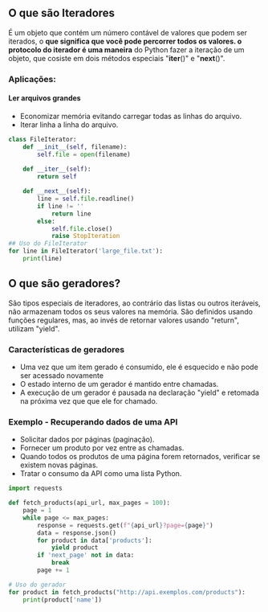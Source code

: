 ## O que são Iteradores
É um objeto que contém um número contável de valores que podem ser iterados, o **que significa
que você pode percorrer todos os valores. o protocolo do iterador é uma maneira** do Python
fazer a iteração de um objeto, que cosiste em dois métodos especiais "__iter__()" e "__next__()".
### Aplicações:
#### Ler arquivos grandes
* Economizar memória evitando carregar todas as linhas do arquivo.
* Iterar linha a linha do arquivo.
```python
class FileIterator:
    def __init__(self, filename):
        self.file = open(filename)
    
    def __iter__(self):
        return self

    def __next__(self):
        line = self.file.readline()
        if line != ''
            return line
        else:
            self.file.close()
            raise StopIteration
## Uso do FileIterator
for line in FileIterator('large_file.txt'):
    print(line)
```

## O que são geradores?
São tipos especiais de iteradores, ao contrário das listas ou outros iteráveis, não armazenam
todos os seus valores na memória.
São definidos usando funções regulares, mas, ao invés de retornar valores usando "return",
utilizam "yield".
### Características de geradores
* Uma vez que um item gerado é consumido, ele é esquecido e não pode ser acessado novamente
* O estado interno de um gerador é mantido entre chamadas.
* A execução de um gerador é pausada na declaração "yield" e retomada 
na próxima vez que que ele for chamado.
### Exemplo - Recuperando dados de uma API
* Solicitar dados por páginas (paginação).
* Fornecer um produto por vez entre as chamadas.
* Quando todos os produtos de uma página forem retornados, verificar se existem novas
  páginas.
* Tratar o consumo da API como uma lista Python.
```python
import requests

def fetch_products(api_url, max_pages = 100):
    page = 1
    while page <= max_pages:
        response = requests.get(f"{api_url}?page={page}")
        data = response.json()
        for product in data['products']:
            yield product
        if 'next_page' not in data:
            break
        page += 1

# Uso do gerador
for product in fetch_products("http://api.exemplos.com/products"):
    print(product['name'])
```